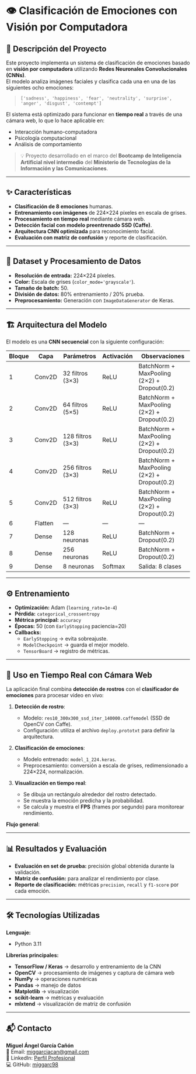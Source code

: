 # 👁️ Clasificación de Emociones con Visión por Computadora

## 📄 Descripción del Proyecto
Este proyecto implementa un sistema de clasificación de emociones basado en **visión por computadora** utilizando **Redes Neuronales Convolucionales (CNNs)**.  
El modelo analiza imágenes faciales y clasifica cada una en una de las siguientes ocho emociones:

> `['sadness', 'happiness', 'fear', 'neutrality', 'surprise', 'anger', 'disgust', 'contempt']`

El sistema está optimizado para funcionar en **tiempo real** a través de una cámara web, lo que lo hace aplicable en:
- Interacción humano-computadora  
- Psicología computacional  
- Análisis de comportamiento  

> 💡 Proyecto desarrollado en el marco del **Bootcamp de Inteligencia Artificial nivel intermedio** del **Ministerio de Tecnologías de la Información y las Comunicaciones**.

---

## ✨ Características

- **Clasificación de 8 emociones** humanas.  
- **Entrenamiento con imágenes** de 224×224 píxeles en escala de grises.  
- **Procesamiento en tiempo real** mediante cámara web.  
- **Detección facial con modelo preentrenado SSD (Caffe)**.  
- **Arquitectura CNN optimizada** para reconocimiento facial.  
- **Evaluación con matriz de confusión** y reporte de clasificación.

---

## 📂 Dataset y Procesamiento de Datos

- **Resolución de entrada:** 224×224 píxeles.  
- **Color:** Escala de grises (`color_mode='grayscale'`).  
- **Tamaño de batch:** 50.  
- **División de datos:** 80% entrenamiento / 20% prueba.  
- **Preprocesamiento:** Generación con `ImageDataGenerator` de Keras.  

---

## 🏗️ Arquitectura del Modelo

El modelo es una **CNN secuencial** con la siguiente configuración:

| Bloque | Capa | Parámetros | Activación | Observaciones |
|--------|------|------------|------------|--------------|
| 1 | Conv2D | 32 filtros (3×3) | ReLU | BatchNorm + MaxPooling (2×2) + Dropout(0.2) |
| 2 | Conv2D | 64 filtros (5×5) | ReLU | BatchNorm + MaxPooling (2×2) + Dropout(0.2) |
| 3 | Conv2D | 128 filtros (3×3) | ReLU | BatchNorm + MaxPooling (2×2) + Dropout(0.2) |
| 4 | Conv2D | 256 filtros (3×3) | ReLU | BatchNorm + MaxPooling (2×2) + Dropout(0.2) |
| 5 | Conv2D | 512 filtros (3×3) | ReLU | BatchNorm + MaxPooling (2×2) + Dropout(0.2) |
| 6 | Flatten | — | — | — |
| 7 | Dense | 128 neuronas | ReLU | BatchNorm + Dropout(0.2) |
| 8 | Dense | 256 neuronas | ReLU | BatchNorm + Dropout(0.2) |
| 9 | Dense | 8 neuronas | Softmax | Salida: 8 clases |

---

## ⚙️ Entrenamiento

- **Optimización:** Adam (`learning_rate=1e-4`)  
- **Pérdida:** `categorical_crossentropy`  
- **Métrica principal:** `accuracy`  
- **Épocas:** 50 (con `EarlyStopping` paciencia=20)  
- **Callbacks:**
  - `EarlyStopping` → evita sobreajuste.  
  - `ModelCheckpoint` → guarda el mejor modelo.  
  - `TensorBoard` → registro de métricas.  

---

## 🎥 Uso en Tiempo Real con Cámara Web

La aplicación final combina **detección de rostros** con el **clasificador de emociones** para procesar video en vivo:

1. **Detección de rostro**:
   - Modelo: `res10_300x300_ssd_iter_140000.caffemodel` (SSD de OpenCV con Caffe).
   - Configuración: utiliza el archivo `deploy.prototxt` para definir la arquitectura.
   
2. **Clasificación de emociones**:
   - Modelo entrenado: `model_1_224.keras`.
   - Preprocesamiento: conversión a escala de grises, redimensionado a 224×224, normalización.
   
3. **Visualización en tiempo real**:
   - Se dibuja un rectángulo alrededor del rostro detectado.
   - Se muestra la emoción predicha y la probabilidad.
   - Se calcula y muestra el **FPS** (frames por segundo) para monitorear rendimiento.

**Flujo general**:

---

## 📊 Resultados y Evaluación

- **Evaluación en set de prueba:** precisión global obtenida durante la validación.  
- **Matriz de confusión:** para analizar el rendimiento por clase.  
- **Reporte de clasificación:** métricas `precision`, `recall` y `f1-score` por cada emoción.  

---

## 🛠️ Tecnologías Utilizadas

**Lenguaje:**  
- Python 3.11  

**Librerías principales:**  
- **TensorFlow / Keras** → desarrollo y entrenamiento de la CNN  
- **OpenCV** → procesamiento de imágenes y captura de cámara web  
- **NumPy** → operaciones numéricas  
- **Pandas** → manejo de datos  
- **Matplotlib** → visualización  
- **scikit-learn** → métricas y evaluación  
- **mlxtend** → visualización de matriz de confusión  

---

## 📬 Contacto

**Miguel Ángel García Cañón**  
📧 Email: [miggarciacan@gmail.com](mailto:miggarciacan@gmail.com)  
🔗 LinkedIn: [Perfil Profesional](https://www.linkedin.com/in/miguel-angel-garcia-561595210/)  
💻 GitHub: [miggarc98](https://github.com/miggarc98)
